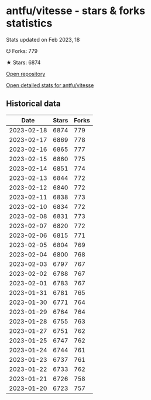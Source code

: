 # antfu/vitesse - stars & forks statistics

Stats updated on Feb 2023, 18

☋ Forks: 779

★ Stars: 6874

[Open repository](https://github.com/antfu/vitesse)

[Open detailed stats for antfu/vitesse](https://reviewgithub.com/rep/antfu/vitesse)

## Historical data
| Date | Stars | Forks |
|------|-------|-------|
| 2023-02-18 | 6874 | 779 | 
| 2023-02-17 | 6869 | 778 | 
| 2023-02-16 | 6865 | 777 | 
| 2023-02-15 | 6860 | 775 | 
| 2023-02-14 | 6851 | 774 | 
| 2023-02-13 | 6844 | 772 | 
| 2023-02-12 | 6840 | 772 | 
| 2023-02-11 | 6838 | 773 | 
| 2023-02-10 | 6834 | 772 | 
| 2023-02-08 | 6831 | 773 | 
| 2023-02-07 | 6820 | 772 | 
| 2023-02-06 | 6815 | 771 | 
| 2023-02-05 | 6804 | 769 | 
| 2023-02-04 | 6800 | 768 | 
| 2023-02-03 | 6797 | 767 | 
| 2023-02-02 | 6788 | 767 | 
| 2023-02-01 | 6783 | 767 | 
| 2023-01-31 | 6781 | 765 | 
| 2023-01-30 | 6771 | 764 | 
| 2023-01-29 | 6764 | 764 | 
| 2023-01-28 | 6755 | 763 | 
| 2023-01-27 | 6751 | 762 | 
| 2023-01-25 | 6747 | 762 | 
| 2023-01-24 | 6744 | 761 | 
| 2023-01-23 | 6737 | 761 | 
| 2023-01-22 | 6733 | 762 | 
| 2023-01-21 | 6726 | 758 | 
| 2023-01-20 | 6723 | 757 | 

